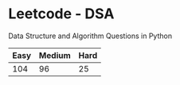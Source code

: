 # Leetcode - DSA

Data Structure and Algorithm Questions in Python

| Easy   |  Medium  | Hard |
|--------|----------|------|
|  104   |    96    |  25  |
